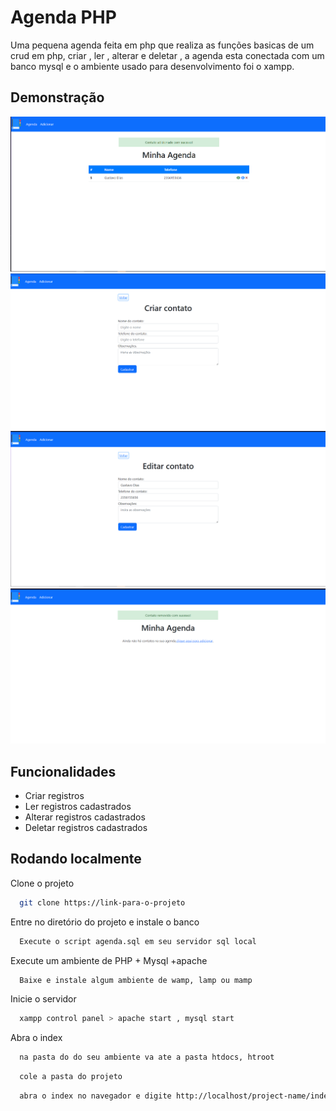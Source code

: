 

# Agenda PHP

Uma pequena agenda feita em php que realiza as funções basicas de um crud em php, criar , ler , alterar e deletar , a agenda esta conectada com um banco mysql e o ambiente usado para desenvolvimento foi o xampp.


## Demonstração

<img src="img/print1.png">
<img src="img/print2.png">
<img src="img/print3.png">
<img src="img/print4.png">


## Funcionalidades

- Criar registros
- Ler registros cadastrados
- Alterar registros cadastrados
- Deletar registros cadastrados


## Rodando localmente

Clone o projeto

```bash
  git clone https://link-para-o-projeto
```

Entre no diretório do projeto e instale o banco

```bash
  Execute o script agenda.sql em seu servidor sql local
```

Execute um ambiente de PHP + Mysql +apache

```bash
  Baixe e instale algum ambiente de wamp, lamp ou mamp
```

Inicie o servidor

```bash
  xampp control panel > apache start , mysql start
```

Abra o index

```bash
  na pasta do do seu ambiente va ate a pasta htdocs, htroot  
```
```bash
  cole a pasta do projeto
```

```bash
  abra o index no navegador e digite http://localhost/project-name/index.php
```